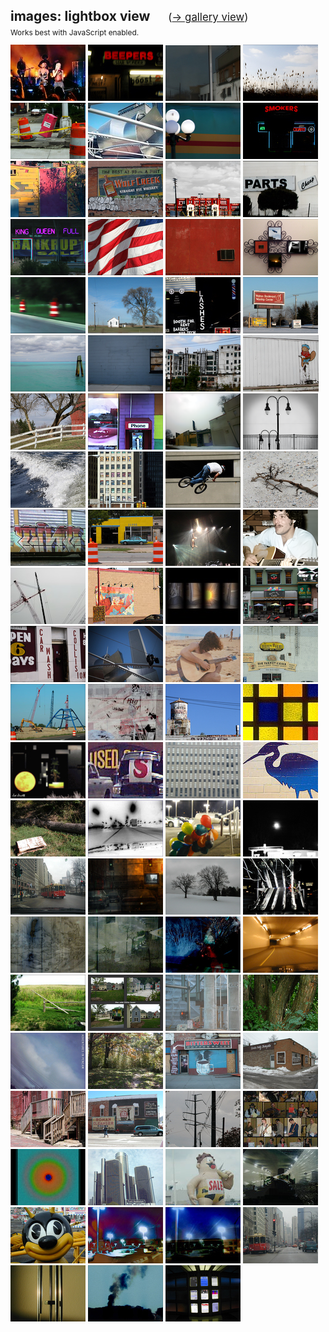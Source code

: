 <link href="/css/featherlight.min.css" type="text/css" rel="stylesheet" />
<link href="/css/featherlight.gallery.min.css" type="text/css" rel="stylesheet" />
<script src="/js/jquery-3.6.0.min.js"></script>
<script src="/js/jquery.detect_swipe.js"></script>
<script>document.title="𝗯𝘂𝗹𝗹𝘁𝗼𝘄𝗻.𝟮𝟬𝟮𝟮 | images: lightbox"</script>
<h2>images: lightbox view  <span style="font-size:.8em;margin-left:24px;font-weight:400;"> (<a href="/images/">&rarr; gallery view</a>) </span></h2>
<p style="margin-top:-12px;font-size:.85em;">Works best with JavaScript enabled.</p>
<div class="gallery-container">
	<a class="gallery" href="/images/gweneve.png"><img alt="gweneve" src="/images/thumbs/thumb_gweneve.jpg"></a>
	<a class="gallery" href="/images/beepers.png"><img alt="beepers" src="/images/thumbs/thumb_beepers.jpg"></a>
	<a class="gallery" href="/images/scenes_in_a_window.png"><img alt="scenes_in_a_window" src="/images/thumbs/thumb_scenes_in_a_window.jpg"></a>
	<a class="gallery" href="/images/skyform_112.png"><img alt="skyform_112" src="/images/thumbs/thumb_skyform_112.jpg"></a>
	<a class="gallery" href="/images/tipsy.png"><img alt="tipsy" src="/images/thumbs/thumb_tipsy.jpg"></a>
	<a class="gallery" href="/images/windy_remix.png"><img alt="windy_remix" src="/images/thumbs/thumb_windy_remix.jpg"></a>
	<a class="gallery" href="/images/pub(lic).png"><img alt="pub(lic)" src="/images/thumbs/thumb_pub(lic).jpg"></a>
	<a class="gallery" href="/images/smokers.png"><img alt="smokers" src="/images/thumbs/thumb_smokers.jpg"></a>
	<a class="gallery" href="/images/techniwonder.png"><img alt="techniwonder" src="/images/thumbs/thumb_techniwonder.jpg"></a>
	<a class="gallery" href="/images/wolf_creek.png"><img alt="wolf_creek" src="/images/thumbs/thumb_wolf_creek.jpg"></a>
	<a class="gallery" href="/images/joes_playtime.png"><img alt="joes_playtime" src="/images/thumbs/thumb_joes_playtime.jpg"></a>
	<a class="gallery" href="/images/cheap.png"><img alt="cheap" src="/images/thumbs/thumb_cheap.jpg"></a>
	<a class="gallery" href="/images/in_the_red.png"><img alt="in_the_red" src="/images/thumbs/thumb_in_the_red.jpg"></a>
	<a class="gallery" href="/images/symbolic_winds.jpg"><img alt="symbolic_winds" src="/images/thumbs/thumb_symbolic_winds.jpg"></a>
	<a class="gallery" href="/images/air.jpg"><img alt="air" src="/images/thumbs/thumb_air.jpg"></a>
	<a class="gallery" href="/images/playtime2.jpg"><img alt="playtime2" src="/images/thumbs/thumb_playtime2.jpg"></a>
	<a class="gallery" href="/images/road-dreams.png"><img alt="dreams" src="/images/thumbs/thumb_road-dreams.jpg"></a>
	<a class="gallery" href="/images/little_white_house.png"><img alt="little_white_house" src="/images/thumbs/thumb_little_white_house.jpg"></a>
	<a class="gallery" href="/images/lashes.png"><img alt="lashes" src="/images/thumbs/thumb_lashes.jpg"></a>
	<a class="gallery" href="/images/alcoholics_for_christ.png"><img alt="alcoholics_for_christ" src="/images/thumbs/thumb_alcoholics_for_christ.jpg"></a>
	<a class="gallery" href="/images/bluegreen_forever.png"><img alt="bluegreen_forever" src="/images/thumbs/thumb_bluegreen_forever.jpg"></a>
	<a class="gallery" href="/images/in_the_blues.png"><img alt="in_the_blues" src="/images/thumbs/thumb_in_the_blues.jpg"></a>
	<a class="gallery" href="/images/zombe.png"><img alt="zombe" src="/images/thumbs/thumb_zombe.jpg"></a>
	<a class="gallery" href="/images/larry.png"><img alt="larry" src="/images/thumbs/thumb_larry.jpg"></a>
	<a class="gallery" href="/images/that_barn_on_indianwood_2.jpg"><img alt="that_barn_on_indianwood_2" src="/images/thumbs/thumb_that_barn_on_indianwood_2.jpg"></a>
	<a class="gallery" href="/images/third_street.png"><img alt="third_street" src="/images/thumbs/thumb_third_street.png"></a>
	<a class="gallery" href="/images/always_seeking.png"><img alt="always_seeking" src="/images/thumbs/thumb_always_seeking.png"></a>
	<a class="gallery" href="/images/skyform_61.png"><img alt="skyform_61" src="/images/thumbs/thumb_skyform_61.png"></a>
	<a class="gallery" href="/images/wake.jpg"><img alt="wake" src="/images/thumbs/thumb_wake.jpg"></a>
	<a class="gallery" href="/images/rikrik.jpg"><img alt="rikrik" src="/images/thumbs/thumb_rikrik.jpg"></a>
	<a class="gallery" href="/images/offroad_2.jpg"><img alt="offroad_2" src="/images/thumbs/thumb_offroad_2.jpg"></a>
	<a class="gallery" href="/images/forgotten_coast.jpg"><img alt="forgotten_coast" src="/images/thumbs/thumb_forgotten_coast.jpg"></a>
	<a class="gallery" href="/images/at_the_crossing.jpg"><img alt="at_the_crossing" src="/images/thumbs/thumb_at_the_crossing.jpg"></a>
	<a class="gallery" href="/images/21355.jpg"><img alt="21355" src="/images/thumbs/thumb_21355.jpg"></a>
	<a class="gallery" href="/images/pink.jpg"><img alt="pink" src="/images/thumbs/thumb_pink.jpg"></a>
	<a class="gallery" href="/images/this-guy.png"><img alt="this-guy" src="/images/thumbs/thumb_this-guy.png"></a>
	<a class="gallery" href="/images/skyform_38.jpg"><img alt="skyform_38" src="/images/thumbs/thumb_skyform_38.jpg"></a>
	<a class="gallery" href="/images/change_your_chicken.jpg"><img alt="change_your_chicken" src="/images/thumbs/thumb_change_your_chicken.jpg"></a>
	<a class="gallery" href="/images/playing-with-bottles.jpg"><img alt="playing-with-bottles" src="/images/thumbs/thumb_playing-with-bottles.jpg"></a>
	<a class="gallery" href="/images/red_scooter.jpg"><img alt="red_scooter" src="/images/thumbs/thumb_red_scooter.jpg"></a>
	<a class="gallery" href="/images/12199.jpg"><img alt="12199" src="/images/thumbs/thumb_12199.jpg"></a>
	<a class="gallery" href="/images/upthere.jpg"><img alt="upthere" src="/images/thumbs/thumb_upthere.jpg"></a>
	<a class="gallery" href="/images/mbjoe.jpg"><img alt="mbjoe" src="/images/thumbs/thumb_mbjoe.jpg"></a>
	<a class="gallery" href="/images/the_turkey_grill.jpg"><img alt="the_turkey_grill" src="/images/thumbs/thumb_the_turkey_grill.png"></a>
	<a class="gallery" href="/images/into_the_form.jpg"><img alt="into_the_form" src="/images/thumbs/thumb_into_the_form.png"></a>
	<a class="gallery" href="/images/urban_dream.jpg"><img alt="urban_dream" src="/images/thumbs/thumb_urban_dream.jpg"></a>
	<a class="gallery" href="/images/skyform_142.jpg"><img alt="skyform_142" src="/images/thumbs/thumb_skyform_142.png"></a>
	<a class="gallery" href="/images/textures.png"><img alt="textures" src="/images/thumbs/thumb_textures.jpg"></a>
	<a class="gallery" href="/images/041799.gif"><img alt="041799" src="/images/thumbs/thumb_041799.jpg"></a>
	<a class="gallery" href="/images/tackysale.jpg"><img alt="tackysale" src="/images/thumbs/thumb_tackysale.jpg"></a>
	<a class="gallery" href="/images/windowall.jpg"><img alt="windowall" src="/images/thumbs/thumb_windowall.jpg"></a>
	<a class="gallery" href="/images/pawpaw.jpg"><img alt="pawpaw" src="/images/thumbs/thumb_pawpaw.jpg"></a>
	<a class="gallery" href="/images/tarnished.jpg"><img alt="tarnished" src="/images/thumbs/thumb_tarnished.jpg"></a>
	<a class="gallery" href="/images/converge.jpg"><img alt="converge" src="/images/thumbs/thumb_converge.jpg"></a>
	<a class="gallery" href="/images/balloons.jpg"><img alt="balloons" src="/images/thumbs/thumb_balloons.jpg"></a>
	<a class="gallery" href="/images/firstfull.jpg"><img alt="firstfull" src="/images/thumbs/thumb_firstfull.jpg"></a>
	<a class="gallery" href="/images/michiganave.jpg"><img alt="michiganave" src="/images/thumbs/thumb_michiganave.jpg"></a>
	<a class="gallery" href="/images/firewall.jpg"><img alt="firewall" src="/images/thumbs/thumb_firewall.jpg"></a>
	<a class="gallery" href="/images/isoduo.jpg"><img alt="isoduo" src="/images/thumbs/thumb_isoduo.jpg"></a>
	<a class="gallery" href="/images/escalator.jpg"><img alt="escalator" src="/images/thumbs/thumb_escalator.jpg"></a>
	<a class="gallery" href="/images/turalia.jpg"><img alt="turalia" src="/images/thumbs/thumb_turalia.jpg"></a>
	<a class="gallery" href="/images/inothing.jpg"><img alt="inothing" src="/images/thumbs/thumb_inothing.jpg"></a>
	<a class="gallery" href="/images/implode.jpg"><img alt="implode" src="/images/thumbs/thumb_implode.jpg"></a>
	<a class="gallery" href="/images/tunnel.jpg"><img alt="tunnel" src="/images/thumbs/thumb_tunnel.jpg"></a>
	<a class="gallery" href="/images/fenceless.jpg"><img alt="fenceless" src="/images/thumbs/thumb_fenceless.jpg"></a>
	<a class="gallery" href="/images/odd.jpg"><img alt="odd" src="/images/thumbs/thumb_odd.jpg"></a>
	<a class="gallery" href="/images/plastic_tomorrow.jpg"><img alt="plastic_tomorrow" src="/images/thumbs/thumb_plastic_tomorrow.jpg"></a>
	<a class="gallery" href="/images/tritrunk.jpg"><img alt="tritrunk" src="/images/thumbs/thumb_tritrunk.jpg"></a>
	<a class="gallery" href="/images/pencam1.jpg"><img alt="pencam1" src="/images/thumbs/thumb_pencam1.jpg"></a>
	<a class="gallery" href="/images/awalk.jpg"><img alt="awalk" src="/images/thumbs/thumb_awalk.jpg"></a>
	<a class="gallery" href="/images/bittersweet.jpg"><img alt="bittersweet" src="/images/thumbs/thumb_bittersweet.jpg"></a>
	<a class="gallery" href="/images/holy_temple.jpg"><img alt="holy_temple" src="/images/thumbs/thumb_holy_temple.jpg"></a>
	<a class="gallery" href="/images/porches.jpg"><img alt="porches" src="/images/thumbs/thumb_porches.jpg"></a>
	<a class="gallery" href="/images/retrowall.jpg"><img alt="retrowall" src="/images/thumbs/thumb_retrowall.jpg"></a>
	<a class="gallery" href="/images/wiredsky.jpg"><img alt="wiredsky" src="/images/thumbs/thumb_wiredsky.jpg"></a>
	<a class="gallery" href="/images/artnight.jpg"><img alt="artnight" src="/images/thumbs/thumb_artnight.jpg"></a>
	<a class="gallery" href="/images/focus.jpg"><img alt="focus" src="/images/thumbs/thumb_focus.jpg"></a>
	<a class="gallery" href="/images/little_skyline.jpg"><img alt="little_skyline" src="/images/thumbs/thumb_little_skyline.jpg"></a>
	<a class="gallery" href="/images/saleguy.jpg"><img alt="saleguy" src="/images/thumbs/thumb_saleguy.jpg"></a>
	<a class="gallery" href="/images/wrapit.jpg"><img alt="wrapit" src="/images/thumbs/thumb_wrapit.jpg"></a>
	<a class="gallery" href="/images/beebee.jpg"><img alt="beebee" src="/images/thumbs/thumb_beebee.jpg"></a>
	<a class="gallery" href="/images/burst.jpg"><img alt="burst" src="/images/thumbs/thumb_burst.jpg"></a>
	<a class="gallery" href="/images/burst2.jpg"><img alt="burst2" src="/images/thumbs/thumb_burst2.jpg"></a>
	<a class="gallery" href="/images/canyon.jpg"><img alt="canyon" src="/images/thumbs/thumb_canyon.jpg"></a>
	<a class="gallery" href="/images/chimes1.jpg"><img alt="chimes1" src="/images/thumbs/thumb_chimes1.jpg"></a>
	<a class="gallery" href="/images/impendium.jpg"><img alt="impendium" src="/images/thumbs/thumb_impendium.jpg"></a>
	<a class="gallery" href="/images/windows.jpg"><img alt="windows" src="/images/thumbs/thumb_windows.jpg"></a>
</div>
<script src="/js/featherlight.min.js" type="text/javascript" charset="utf-8"></script>
<script src="/js/featherlight.gallery.min.js" type="text/javascript" charset="utf-8"></script>

<script>
	$(document).ready(function(){
		$('.gallery').featherlightGallery({
			gallery: {
				fadeIn: 300,
				fadeOut: 300
			},
			openSpeed:    300,
			closeSpeed:   300
		});
	});
</script>
	